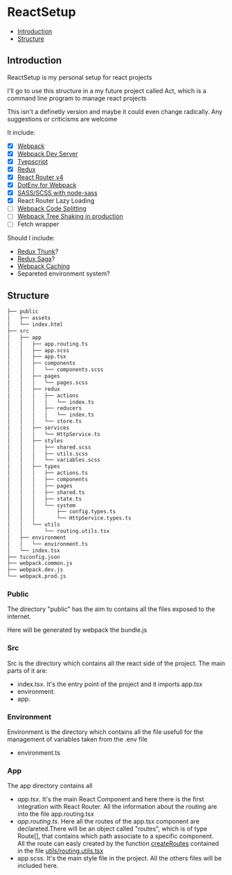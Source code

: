# ReactSetup

- [Introduction](#introduction)
- [Structure](#structure)

<h2 id='introduction'>Introduction</h2>
ReactSetup is my personal setup for react projects

I'll go to use this structure in a my future project called Act, which is a command line program to manage react projects

This isn't a definetly version and maybe it could even change radically.
Any suggestions or criticisms are welcome

It include:
- [x] [Webpack](https://webpack.js.org/)
- [x] [Webpack Dev Server](https://webpack.js.org/configuration/dev-server/)
- [x] [Tyepscript](https://www.typescriptlang.org/)
- [x] [Redux](https://redux.js.org/)
- [x] [React Router v4](https://reacttraining.com/react-router/)
- [x] [DotEnv for Webpack](https://github.com/mrsteele/dotenv-webpack)
- [x] [SASS/SCSS with node-sass](https://sass-lang.com/)
- [x] React Router Lazy Loading
- [ ] [Webpack Code Splitting](https://webpack.js.org/guides/code-splitting/)
- [ ] [Webpack Tree Shaking in production](https://webpack.js.org/guides/tree-shaking/)
- [ ] Fetch wrapper

Should I include:
- [Redux Thunk](https://github.com/reduxjs/redux-thunk)?
- [Redux Saga](https://redux-saga.js.org/)?
- [Webpack Caching](https://webpack.js.org/guides/caching/)
- Separeted environment system?

<h2 id='structure'>Structure</h2>

```bash
├── public
│   ├── assets
│   └── index.html
├── src
│   ├── app
│   │   ├── app.routing.ts
│   │   ├── app.scss
│   │   ├── app.tsx
│   │   ├── components
│   │   │   └── components.scss
│   │   ├── pages
│   │   │   └── pages.scss
│   │   ├── redux
│   │   │   ├── actions
│   │   │   │   └── index.ts
│   │   │   ├── reducers
│   │   │   │   └── index.ts
│   │   │   └── store.ts
│   │   ├── services
│   │   │   └── HttpService.ts
│   │   ├── styles
│   │   │   ├── shared.scss
│   │   │   ├── utils.scss
│   │   │   └── variables.scss
│   │   ├── types
│   │   │   ├── actions.ts
│   │   │   ├── components
│   │   │   ├── pages
│   │   │   ├── shared.ts
│   │   │   ├── state.ts
│   │   │   └── system
│   │   │       ├── config.types.ts
│   │   │       └── HttpService.types.ts
│   │   └── utils
│   │       └── routing.utils.tsx
│   ├── environment
│   │   └── environment.ts
│   └── index.tsx
├── tsconfig.json
├── webpack.common.js
├── webpack.dev.js
└── webpack.prod.js
```

### Public
The directory "public" has the aim to contains all the files exposed to the internet.

Here will be generated by webpack the bundle.js

### Src
Src is the directory which contains all the react side of the project.
The main parts of it are:
- index.tsx. It's the entry point of the project and it imports app.tsx
- environment.
- app.

### Environment
Environment is the directory which contains all the file usefull for the management of variables taken from the .env file
- environment.ts 


### App
The app directory contains all

- *app.tsx*. It's the main React Component and here there is the first integration with React Router. All the information about the routing are into the file app.routing.tsx
- *app.routing.ts*. Here all the routes of the app.tsx component are declareted.There will be an object called "routes", which is of type Route[], that contains which path associate to a specific component.<br/>
All the route can easly created by the function [createRoutes]() contained in the file [utils/routing.utils.tsx]()
- app.scss. It's the main style file in the project. All the others files will be included here.
